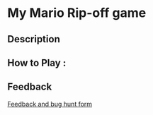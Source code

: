# My Mario Rip-off game

## Description

## How to Play :
[](angelosync.html)
## Feedback
[Feedback and bug hunt form](https://docs.google.com/forms/d/e/1FAIpQLSfxCoOck6bdzuCKKJZ_uWx3HoJ8qu7F3tAkq7psAaKKRB-o9g/viewform?usp=sf_link)

